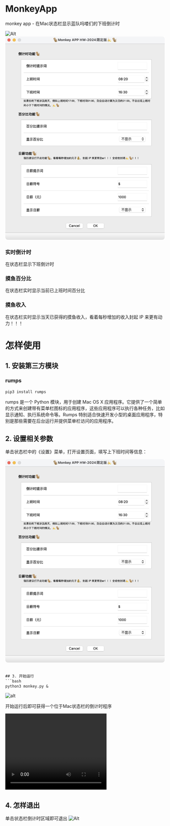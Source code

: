 # MonkeyApp
monkey app - 在Mac状态栏显示蓝队吗喽们的下班倒计时

![Alt](img/0.jpg)
![Alt](img/3.jpg)
### 实时倒计时
在状态栏显示下班倒计时

### 摸鱼百分比
在状态栏实时显示当前已上班时间百分比

### 摸鱼收入
在状态栏实时显示当天已获得的摸鱼收入，看着每秒增加的收入封起 IP 来更有动力！！！

# 怎样使用
## 1. 安装第三方模块
### rumps

```bash
pip3 install rumps
```

rumps 是一个 Python 模块，用于创建 Mac OS X 应用程序。它提供了一个简单的方式来创建带有菜单栏图标的应用程序，这些应用程序可以执行各种任务，比如显示通知、执行系统命令等。Rumps 特别适合快速开发小型的桌面应用程序，特别是那些需要在后台运行并提供菜单栏访问的应用程序。

## 2. 设置相关参数
单击状态栏中的《设置》菜单，打开设置页面，填写上下班时间等信息：

![Alt](img/3.jpg)
```

## 3. 开始运行
```bash
python3 monkey.py &
```
![alt](img/1.jpg)

开始运行后即可获得一个位于Mac状态栏的倒计时程序

<video width="320" height="240" controls>
  <source src="img/1.mp4" type="video/mp4">
</video>

## 4. 怎样退出
单击状态栏倒计时区域即可退出
![Alt](img/2.jpg)
